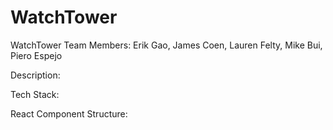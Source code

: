 # WatchTower

WatchTower
Team Members: Erik Gao, James Coen, Lauren Felty, Mike Bui, Piero Espejo

Description:

Tech Stack:

React Component Structure:
